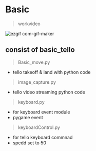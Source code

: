 # Basic 

> workvideo

![ezgif com-gif-maker](https://user-images.githubusercontent.com/72845895/120185610-66544080-c24d-11eb-8676-a3eba0edc2ad.gif)

## consist of basic_tello

> Basic_move.py
- tello takeoff & land with python code 

> image_capture.py
- tello video streaming python code

> keyboard.py
- for keyboard event module
- pygame event

> keyboardControl.py 
- for tello keyboard commnad
- spedd set to 50 
